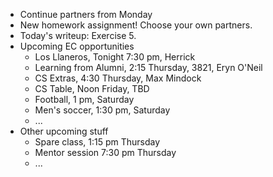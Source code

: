 * Continue partners from Monday
* New homework assignment!  Choose your own partners.
* Today's writeup: Exercise 5.
* Upcoming EC opportunities
    * Los Llaneros, Tonight 7:30 pm, Herrick
    * Learning from Alumni, 2:15 Thursday, 3821, Eryn O'Neil
    * CS Extras, 4:30 Thursday, Max Mindock
    * CS Table, Noon Friday, TBD
    * Football, 1 pm, Saturday
    * Men's soccer, 1:30 pm, Saturday
    * ...
* Other upcoming stuff
    * Spare class, 1:15 pm Thursday
    * Mentor session 7:30 pm Thursday
    * ...
